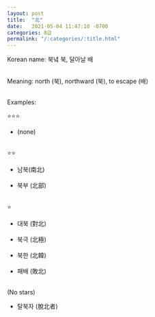 ```yaml
---
layout: post
title:  "北"
date:   2021-05-04 11:47:10 -0700
categories: 8급
permalink: "/:categories/:title.html"
---
```


Korean name: 북녘 북, 달아날 배 <br><br>

Meaning: north (북), northward (북), to escape (배) <br><br>

Examples:

⭐⭐⭐
* (none) <br><br>

⭐⭐
* 남북(南北) <br><br>
* 북부 (北部) <br><br>


⭐
* 대북 (對北) <br><br>
* 북극 (北極) <br><br>
* 북한 (北韓) <br><br>
* 패배 (敗北) <br><br>

(No stars)
* 탈북자 (脫北者) <br><br>
